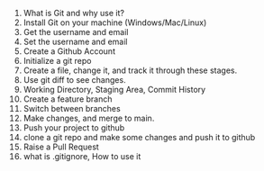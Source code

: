1. What is Git and why use it?
2. Install Git on your machine (Windows/Mac/Linux)
3. Get the username and email
4. Set the username and email
5. Create a Github Account
6. Initialize a git repo
7. Create a file, change it, and track it through these stages.
8. Use git diff to see changes.
9.  Working Directory, Staging Area, Commit History
10. Create a feature branch
11. Switch between branches
12. Make changes, and merge to main.
13. Push your project to github
14. clone a git repo and make some changes and push it to github
15. Raise a Pull Request
16. what is .gitignore, How to use it

